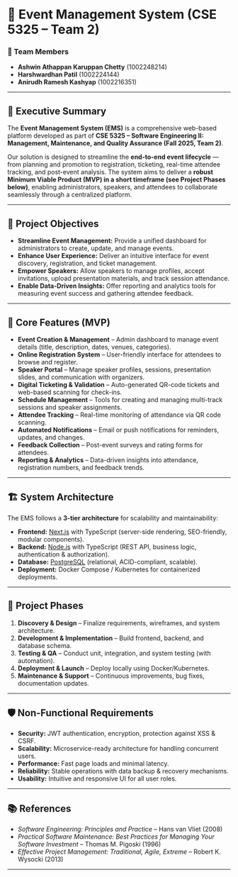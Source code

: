 # 🎉 Event Management System (CSE 5325 – Team 2)

### 👥 Team Members  
- **Ashwin Athappan Karuppan Chetty** (1002248214)  
- **Harshwardhan Patil** (1002224144)  
- **Anirudh Ramesh Kashyap** (1002216351)  

---

## 📌 Executive Summary  
The **Event Management System (EMS)** is a comprehensive web-based platform developed as part of **CSE 5325 – Software Engineering II: Management, Maintenance, and Quality Assurance (Fall 2025, Team 2)**.  

Our solution is designed to streamline the **end-to-end event lifecycle** — from planning and promotion to registration, ticketing, real-time attendee tracking, and post-event analysis. The system aims to deliver a **robust Minimum Viable Product (MVP) in a short timeframe (see Project Phases below)**, enabling administrators, speakers, and attendees to collaborate seamlessly through a centralized platform.  

---

## 🎯 Project Objectives  
- **Streamline Event Management:** Provide a unified dashboard for administrators to create, update, and manage events.  
- **Enhance User Experience:** Deliver an intuitive interface for event discovery, registration, and ticket management.  
- **Empower Speakers:** Allow speakers to manage profiles, accept invitations, upload presentation materials, and track session attendance.  
- **Enable Data-Driven Insights:** Offer reporting and analytics tools for measuring event success and gathering attendee feedback.  

---

## 🚀 Core Features (MVP)  
- **Event Creation & Management** – Admin dashboard to manage event details (title, description, dates, venues, categories).  
- **Online Registration System** – User-friendly interface for attendees to browse and register.  
- **Speaker Portal** – Manage speaker profiles, sessions, presentation slides, and communication with organizers.  
- **Digital Ticketing & Validation** – Auto-generated QR-code tickets and web-based scanning for check-ins.  
- **Schedule Management** – Tools for creating and managing multi-track sessions and speaker assignments.  
- **Attendee Tracking** – Real-time monitoring of attendance via QR code scanning.  
- **Automated Notifications** – Email or push notifications for reminders, updates, and changes.  
- **Feedback Collection** – Post-event surveys and rating forms for attendees.  
- **Reporting & Analytics** – Data-driven insights into attendance, registration numbers, and feedback trends.  

---

## 🏗️ System Architecture  
The EMS follows a **3-tier architecture** for scalability and maintainability:  

- **Frontend:** [Next.js](https://nextjs.org/) with TypeScript (server-side rendering, SEO-friendly, modular components).  
- **Backend:** [Node.js](https://nodejs.org/) with TypeScript (REST API, business logic, authentication & authorization).  
- **Database:** [PostgreSQL](https://www.postgresql.org/) (relational, ACID-compliant, scalable).  
- **Deployment:** Docker Compose / Kubernetes for containerized deployments.  

---

## 📅 Project Phases  
1. **Discovery & Design** – Finalize requirements, wireframes, and system architecture.  
2. **Development & Implementation** – Build frontend, backend, and database schema.  
3. **Testing & QA** – Conduct unit, integration, and system testing (with automation).  
4. **Deployment & Launch** – Deploy locally using Docker/Kubernetes.  
5. **Maintenance & Support** – Continuous improvements, bug fixes, documentation updates.  

---

## 🛡️ Non-Functional Requirements  
- **Security:** JWT authentication, encryption, protection against XSS & CSRF.  
- **Scalability:** Microservice-ready architecture for handling concurrent users.  
- **Performance:** Fast page loads and minimal latency.  
- **Reliability:** Stable operations with data backup & recovery mechanisms.  
- **Usability:** Intuitive and responsive UI for all user roles.  

---

## 📚 References  
- *Software Engineering: Principles and Practice* – Hans van Vliet (2008)  
- *Practical Software Maintenance: Best Practices for Managing Your Software Investment* – Thomas M. Pigoski (1996)  
- *Effective Project Management: Traditional, Agile, Extreme* – Robert K. Wysocki (2013)  

---
